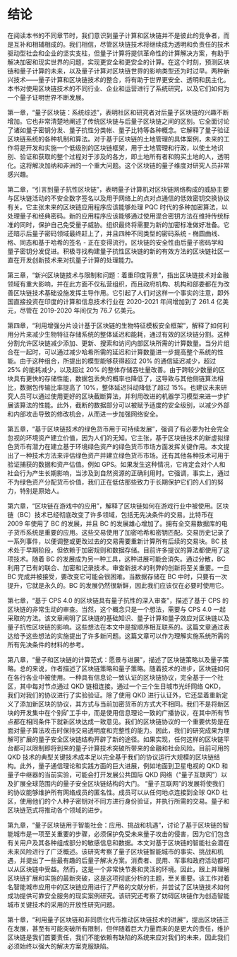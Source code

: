 # 结论

在阅读本书的不同章节时，我们意识到量子计算和区块链并不是彼此的竞争者，而是互补和相辅相成的。我们相信，尽管区块链技术将继续成为透明和负责任的技术驱动型社会和企业的坚实支柱，但量子计算将提供革命性的计算解决方案，有助于解决加密和现实世界的问题，实现更安全和更安全的计算。在这个时刻，预测区块链和量子计算的未来，以及量子计算对区块链世界的影响类型还为时过早。两种新兴技术——量子计算和区块链技术的整合，将有助于世界更安全、透明和民主化。本书对使用区块链技术的不同行业、企业和运营进行了系统研究，以及它们如何为一个量子证明世界不断发展。

第一章，“量子区块链：系统综述”，表明社区和研究者对后量子区块链的兴趣不断增加。它也非常清楚地阐述了传统区块链与后量子区块链之间的区别。它全面讨论了诸如量子密钥分发、量子抗性分类帐、量子比特等各种概念。它解释了量子验证区块链系统的各种机制和算法。对于基于区块链的土地管理的具体案例，未来的工作将是开发和实施一个低级别的区块链框架，用于土地管理和行政，以使土地识别、验证和获取的整个过程对于涉及的各方，即土地所有者和购买土地的人，透明化。这将解决加纳和非洲的一个重大问题。这个区块链的量子维度对研究人员非常感兴趣。

第二章，“引言到量子抗性区块链”，表明量子计算机对区块链网络构成的威胁主要与区块链活动的不安全数字签名以及用于网络上的点对点通信的低效密钥交换协议有关。它主张未来的区块链应用程序应该能够处理 PQC 时代的多种加密算法，以处理量子和经典密码。新的应用程序应该能够通过使用混合密钥方法在维持传统标准的同时，保护自己免受量子威胁。组织最终将需要为新的加密标准做好准备。它还暗示后量子密码领域最终赶上了，并且四种不同类型的密码系统 - 椭圆曲线、格、同态和基于哈希的签名 - 正在变得流行。区块链的安全性由后量子密码学和量子密钥分发促进。积极寻找构建量子抗性区块链的新的有效方法的区块链社区一直在开发创新技术来对抗量子计算的处理能力。

第三章，“新兴区块链技术与限制和问题：着重印度背景”，指出区块链技术对金融领域有重大影响，并在此方面不仅私营组织，而且政府机构、机构和部委都在为改善区块链技术基础设施发挥主导作用。它引起了人们对这样一个事实的注意，即外国直接投资在印度的计算和信息技术行业在 2020-2021 年间增加到了 261.4 亿美元，尽管在 2019-2020 年间仅为 76.7 亿美元。

第四章，“利用增强分片设计基于区块链的生物特征模板安全框架”，解释了如何利用分片来减少生物特征存储系统的整体延迟和能耗，通过有效的区块链分割。这种分割允许区块链减少添加、更新、搜索和访问内部区块所需的计算数量。当分片组合在一起时，可以通过减少哈希所需的延迟和计算数量进一步提高整个系统的性能。由于这种组合，所提出的模型能够获得超过 20% 的通信延迟减少，超过 25% 的能耗减少，以及超过 20% 的整体存储吞吐量改善。由于跨较少数量的区块具有更快的存储性能，数据包丢失的概率也降低了，这导致与其他侧链算法相比，数据包传输比率提高了 10%，整体延迟抖动降低了超过 15%。也建议未来研究人员可以通过使用更好的区块截断算法，并利用改进的机器学习模型来进一步扩展该算法的性能。此外，截断的数据部分可以被赋予适度的安全级别，以减少外部和内部攻击导致的修改机会，从而进一步加强网络安全。

第五章，“基于区块链技术的绿色货币用于可持续发展”，强调了有必要为社会完全忽视的环境资产建立价值，因为人们的无知。它主张，基于区块链技术的新虚拟绿色货币有潜力在建立基于环境绿色资产的绿色货币市场方面发挥关键作用。本文提出了一种技术方法来评估绿色资产并建立绿色货币市场。还有其他各种技术可用于验证捕获的数据和资产估值。例如 GPS。如果发生这种情况，它肯定会对个人和社会行为产生长期影响，当涉及到自然资源的正确利用时。它强调，事实上，通过不为绿色资产分配货币价值，我们正在低估那些致力于长期保护它们的人们的努力，特别是原始人。

第六章，“区块链在游戏中的应用”，解释了区块链如何在游戏行业中被使用。区块链（BC）技术已经彻底改变了许多领域，包括无先决条件的交易。比特币在 2009 年使用了 BC 的发展，并且 BC 的发展雄心增加了。拥有全交易数据库的电子货币系统是重要的应用。这些交易使用了加密哈希和密钥匹配。交易历史记录了一系列事件，以便调整或更改过去的交易需要重新计算所有后续的交易块。BC 技术处于早期阶段，但依赖于加密规则和数据存储。目前许多提议的算法都使用了这项技术。随着 BC 的发展成为另一种工具，这种进展可能会消失。通过分散，BC 利用了已有的联合、加密和记录技术。审查新技术的利弊的创新将至关重要。一旦 BC 完成并被接受，要改变它可能会很困难。当数据存储在 BC 中时，只要有一次提升，它就是永久的。BC 的发展仍然很新鲜，因此我们应该仅在必要时使用它。

第七章，“基于 CPS 4.0 的区块链具有量子抗性的深入审查”，描述了基于 CPS 的区块链的非常生动的审查。当然，这个概念只是一个想法，需要与 CPS 4.0 一起采取的方法。该文章阐明了区块链的基础知识、量子计算和量子效应对区块链以及量子抗性区块链的影响。这些想法在本文中是按顺序相互联系的。这篇文章通过表达给予这些想法的实施提出了许多新问题。这篇文章可以作为理解实施系统所需的所有先决条件的材料的参考。

第八章，“量子和区块链的计算范式：愿景与进展”，描述了区块链策略以及量子策略。总的来说，作者描述了区块链策略和量子策略。随着技术的进步，区块链如何在各行各业中被使用。一种具有信息论一致认证的区块链协议，完全基于一个社区，其中每对节点通过 QKD 链相连接。通过一个三个生日城市光纤网络 QKD，我们对我们的协议进行了实验验证。除了使用 QKD 进行认证外，它还显着重新定义了添加新区块的协议，其方式与当前加密货币的方式大不相同。我们不是将新区块的开发集中在个别矿工手中，而是使用信息理论一致的广播协议，在其中所有节点都在相同条件下就新区块达成一致意见。我们的区块链协议的一个重要优势是在面对量子算法攻击时保持交易透明度和完整性的能力。因此，我们的研究成果为理解可扩展的量子安全区块链结构开辟了新的途径。如果实现，任何这样的区块链平台都可以限制即将到来的量子计算技术突破所带来的金融和社会风险。目前可用的 QKD 技术的典型关键技术成本足以完全基于我们的协议运行大规模的区块链结构。此外，量子通信理论和实践方面的巨大进展，例如地面到卫星电视的 QKD 和量子中继器的当前实验，可能会打开发展公共国际 QKD 网络（“量子互联网”）以及扩展全球范围内的量子安全区块链结构的大门。 “量子互联网”的发展将使我们的协议能够维护所有网络成员的匿名性。成员可以从任何地点连接到全球 QKD 社区，使用他们的个人种子密钥对不同方进行身份验证，并执行所需的交易。量子和区块链范式将推动各个领域的进步。

第九章，“量子区块链用于智能社会：应用、挑战和机遇”，讨论了基于区块链的智能城市是一项至关重要的步骤，必须保护免受未来量子攻击的侵害，因为它们包含有关用户及其各种组成部分的敏感信息和数据。本文对基于区块链的智能社会潜在未来风险进行了广泛概述。该研究考察了量子区块链智能城市的事实、挑战和机遇，并提出了一些最有趣的后量子解决方案。消费者、民用、军事和政府活动都可以从区块链中受益。然而，这是一个非常快节奏和灵活的环境。因此，跟上并理解区块链扩展和实施的最新突破，这是这项彻底分析的主题，至关重要。该工作对着名智能城市应用中的区块链应用进行了严格的文献分析，并尝试了区块链技术如何成功提供可靠安全服务的现实案例研究。该研究还考察了妨碍区块链作为创造智能城市关键技术的采用的开放性研究问题。

第十章，“利用量子区块链和非同质化代币推动区块链技术的进展”，提出区块链正在发展，甚至有可能突破所有限制，但伴随着巨大力量而来的是更大的责任，维护区块链是我们首要责任，我们不能依赖有缺陷的系统来应对我们的未来，因此我们必须始终以强大的解决方案克服缺陷。
